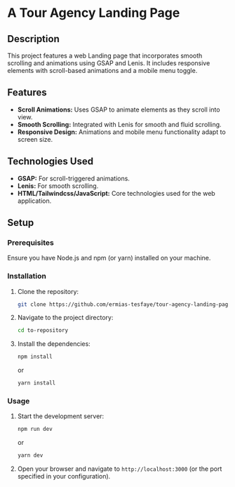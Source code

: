 # A Tour Agency Landing Page

## Description

This project features a web Landing page that incorporates smooth scrolling and animations using GSAP and Lenis. It includes responsive elements with scroll-based animations and a mobile menu toggle.

## Features

- **Scroll Animations:** Uses GSAP to animate elements as they scroll into view.
- **Smooth Scrolling:** Integrated with Lenis for smooth and fluid scrolling.
- **Responsive Design:** Animations and mobile menu functionality adapt to screen size.

## Technologies Used

- **GSAP:** For scroll-triggered animations.
- **Lenis:** For smooth scrolling.
- **HTML/Tailwindcss/JavaScript:** Core technologies used for the web application.

## Setup

### Prerequisites

Ensure you have Node.js and npm (or yarn) installed on your machine.

### Installation

1. Clone the repository:

    ```bash
    git clone https://github.com/ermias-tesfaye/tour-agency-landing-page.git
    ```

2. Navigate to the project directory:

    ```bash
    cd to-repository
    ```

3. Install the dependencies:

    ```bash
    npm install
    ```

    or

    ```bash
    yarn install
    ```

### Usage

1. Start the development server:

    ```bash
    npm run dev
    ```

    or

    ```bash
    yarn dev
    ```

2. Open your browser and navigate to `http://localhost:3000` (or the port specified in your configuration).


